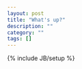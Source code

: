 ```yaml
---
layout: post
title: "What's up?"
description: ""
category: ""
tags: []
---
```

{% include JB/setup %}
